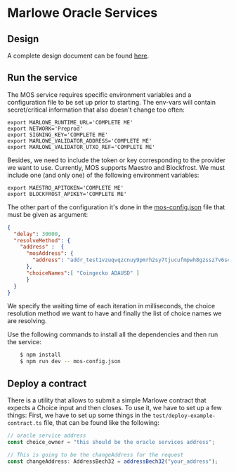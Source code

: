# Marlowe Oracle Services

## Design

A complete design document can be found [here](./docs/design.md).

## Run the service

The MOS service requires specific environment variables and a configuration file to be set up prior to starting. The env-vars will contain secret/critical information that also doesn't change too often:

```shell
export MARLOWE_RUNTIME_URL='COMPLETE ME'
export NETWORK='Preprod'
export SIGNING_KEY='COMPLETE ME'
export MARLOWE_VALIDATOR_ADDRESS='COMPLETE ME'
export MARLOWE_VALIDATOR_UTXO_REF='COMPLETE ME'
```

Besides, we need to include the token or key corresponding to the provider we want to use. Currently, MOS supports Maestro and Blockfrost. We must include one (and only one) of the following environment variables:

```shell
export MAESTRO_APITOKEN='COMPLETE ME'
export BLOCKFROST_APIKEY='COMPLETE ME'
```

The other part of the configuration it's done in the [mos-config.json](./mos-config.json) file that must be given as argument:

```json
{
  "delay": 30000,
  "resolveMethod": {
    "address" :  {
      "mosAddress": {
        "address": "addr_test1vzuqvqzcnuy9pmrh2sy7tjucufmpwh8gzssz7v6scn0e04gxdvna9"
      },
      "choiceNames":[ "Coingecko ADAUSD" ]
      }
  }
}
```

We specify the waiting time of each iteration in milliseconds, the choice resolution method we want to have and finally the list of choice names we are resolving.

Use the following commands to install all the dependencies and then run the service:
```bash
    $ npm install
    $ npm run dev -- mos-config.json
```


## Deploy a contract

There is a utility that allows to submit a simple Marlowe contract that expects a Choice input and then closes.
To use it, we have to set up a few things:
First, we have to set up some things in the `test/deploy-example-contract.ts` file, that can be found like the following:
 ```typescript
// oracle service address
const choice_owner = "this should be the oracle services address";

// This is going to be the changeAddress for the request
const changeAddress: AddressBech32 = addressBech32("your_address");
```

